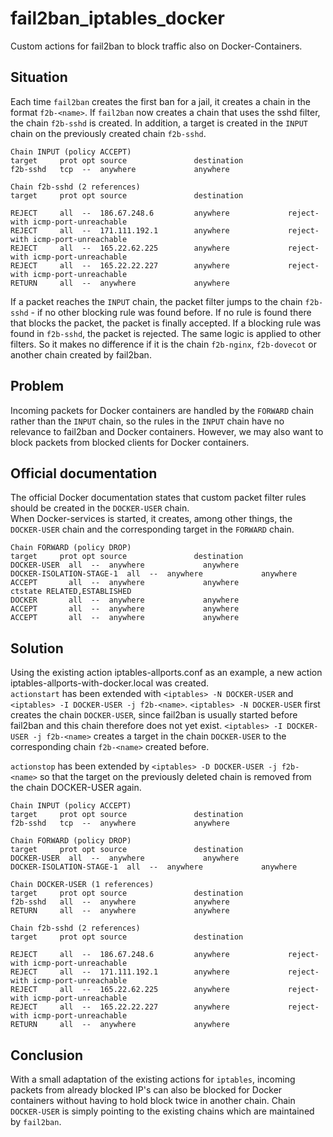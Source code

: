 # fail2ban_iptables_docker
Custom actions for fail2ban to block traffic also on Docker-Containers.

## Situation
Each time `fail2ban` creates the first ban for a jail, it creates a chain in the format `f2b-<name>`. If `fail2ban` now creates a chain that uses the sshd filter, the chain `f2b-sshd` is created. In addition, a target is created in the `INPUT` chain on the previously created chain `f2b-sshd`.

```text
Chain INPUT (policy ACCEPT)
target     prot opt source               destination         
f2b-sshd   tcp  --  anywhere             anywhere

Chain f2b-sshd (2 references)
target     prot opt source               destination         

REJECT     all  --  186.67.248.6         anywhere             reject-with icmp-port-unreachable
REJECT     all  --  171.111.192.1        anywhere             reject-with icmp-port-unreachable
REJECT     all  --  165.22.62.225        anywhere             reject-with icmp-port-unreachable
REJECT     all  --  165.22.22.227        anywhere             reject-with icmp-port-unreachable
RETURN     all  --  anywhere             anywhere
```

If a packet reaches the `INPUT` chain, the packet filter jumps to the chain `f2b-sshd` - if no other blocking rule was found before. If no rule is found there that blocks the packet, the packet is finally accepted. If a blocking rule was found in `f2b-sshd`, the packet is rejected.
The same logic is applied to other filters. So it makes no difference if it is the chain `f2b-nginx`, `f2b-dovecot` or another chain created by fail2ban.

## Problem
Incoming packets for Docker containers are handled by the `FORWARD` chain rather than the `INPUT` chain, so the rules in the `INPUT` chain have no relevance to fail2ban and Docker containers. However, we may also want to block packets from blocked clients for Docker containers.

## Official documentation
The official Docker documentation states that custom packet filter rules should be created in the `DOCKER-USER` chain.  
When Docker-services is started, it creates, among other things, the `DOCKER-USER` chain and the corresponding target in the `FORWARD` chain.

```text
Chain FORWARD (policy DROP)
target     prot opt source               destination         
DOCKER-USER  all  --  anywhere             anywhere            
DOCKER-ISOLATION-STAGE-1  all  --  anywhere             anywhere            
ACCEPT       all  --  anywhere             anywhere             ctstate RELATED,ESTABLISHED
DOCKER       all  --  anywhere             anywhere            
ACCEPT       all  --  anywhere             anywhere            
ACCEPT       all  --  anywhere             anywhere
```

## Solution
Using the existing action iptables-allports.conf as an example, a new action iptables-allports-with-docker.local was created.  
`actionstart` has been extended with `<iptables> -N DOCKER-USER` and `<iptables> -I DOCKER-USER -j f2b-<name>`. `<iptables> -N DOCKER-USER` first creates the chain `DOCKER-USER`, since fail2ban is usually started before fail2ban and this chain therefore does not yet exist. `<iptables> -I DOCKER-USER -j f2b-<name>` creates a target in the chain `DOCKER-USER` to the corresponding chain `f2b-<name>` created before.
  
`actionstop` has been extended by `<iptables> -D DOCKER-USER -j f2b-<name>` so that the target on the previously deleted chain is removed from the chain DOCKER-USER again.

```text
Chain INPUT (policy ACCEPT)
target     prot opt source               destination
f2b-sshd   tcp  --  anywhere             anywhere

Chain FORWARD (policy DROP)
target     prot opt source               destination         
DOCKER-USER  all  --  anywhere             anywhere            
DOCKER-ISOLATION-STAGE-1  all  --  anywhere             anywhere            

Chain DOCKER-USER (1 references)
target     prot opt source               destination
f2b-sshd   all  --  anywhere             anywhere
RETURN     all  --  anywhere             anywhere

Chain f2b-sshd (2 references)
target     prot opt source               destination         

REJECT     all  --  186.67.248.6         anywhere             reject-with icmp-port-unreachable
REJECT     all  --  171.111.192.1        anywhere             reject-with icmp-port-unreachable
REJECT     all  --  165.22.62.225        anywhere             reject-with icmp-port-unreachable
REJECT     all  --  165.22.22.227        anywhere             reject-with icmp-port-unreachable
RETURN     all  --  anywhere             anywhere

```

## Conclusion
With a small adaptation of the existing actions for `iptables`, incoming packets from already blocked IP's can also be blocked for Docker containers without having to hold block twice in another chain. Chain `DOCKER-USER` is simply pointing to the existing chains which are maintained by `fail2ban`.
